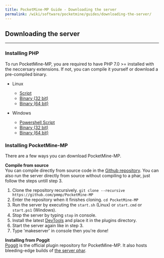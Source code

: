 ```yaml
---
title: PocketMine-MP Guide - Downloading the server
permalink: /wiki/software/pocketmine/guides/downloading-the-server/
---
```

## Downloading the server
---
### Installing PHP
To run PocketMine-MP, you are required to have PHP 7.0 >= installed with the neccersary extensions. If not, you can compile it yourself or download a pre-compiled binary.

* Linux
  * [Script](https://raw.githubusercontent.com/pmmp/php-build-scripts/master/compile.sh)  
  * [Binary (32 bit)](https://bintray.com/pocketmine/PocketMine/download_file?file_path=PHP_7.0.6_x86_Linux.tar.gz)  
  * [Binary (64 bit)](https://bintray.com/pocketmine/PocketMine/download_file?file_path=PHP_7.0.6_x86-64_Linux.tar.gz)  
  
* Windows
  * [Powershell Script](https://raw.githubusercontent.com/pmmp/php-build-scripts/master/windows-binaries.ps1)  
  * [Binary (32 bit)](https://bintray.com/pocketmine/PocketMine/download_file?file_path=PHP_7.0.3_x86_Windows.tar.gz)  
  * [Binary (64 bit)](https://bintray.com/pocketmine/PocketMine/download_file?file_path=PHP_7.0.3_x64_Windows.tar.gz)  
  
  
### Installing PocketMine-MP
There are a few ways you can download PocketMine-MP. 

**Compile from source**  
You can compile directly from source code in the [Github repository](https://github.com/pmmp/PocketMine-MP). You can also run the server directly from source without compiling to a phar, just follow the steps untill step 3.

1. Clone the repository recursively. `git clone --recursive https://github.com/pmmp/PocketMine-MP`  
2. Enter the repository when it finishes cloning. `cd PocketMine-MP`  
3. Run the server by executing the `start.sh` (Linux) or `start.cmd` or `start.ps1` (Windows).
4. Stop the server by typing `stop` in console.
5. Install the latest [DevTools](https://github.com/pmmp/PocketMine-DevTools) and place it in the plugins directory.
6. Start the server again like in step 3.
7. Type 'makeserver' in console then you're done!

**Installing from Poggit**  
[Poggit](https://poggit.pmmp.io/) is the official plugin repository for PocketMine-MP. It also hosts bleeding-edge builds of [the server phar](https://poggit.pmmp.io/ci/pmmp/PocketMine-MP/~?branch=master).
